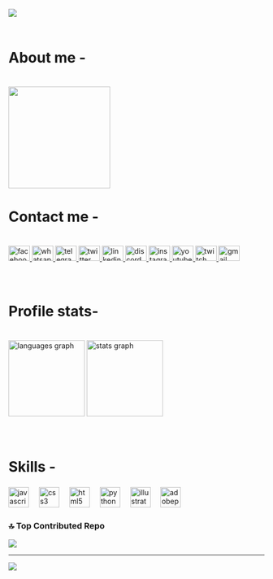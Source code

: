 <br clear="both">

<img align="left" src="https://visitor-badge.laobi.icu/badge?page_id=jahidads.jahidads&"  />

###

<br clear="both">

<h1 align="left">About me -</h1>

###

<br clear="both">

<img align="left" height="200" src="https://scontent.fdac174-1.fna.fbcdn.net/v/t39.30808-6/496124318_122109180818855440_45267022754689058_n.jpg?_nc_cat=108&ccb=1-7&_nc_sid=cc71e4&_nc_ohc=CUU6qqN7nqkQ7kNvwEjAGQl&_nc_oc=Adl7hLZI-yN6rp8FSV4NllcjtQACPskrgs-7ewwIUk09FjTM2Fnnd1vAEpudRsbsCOU&_nc_pt=1&_nc_zt=23&_nc_ht=scontent.fdac174-1.fna&_nc_gid=W68HoOy5tHg6X2MUOA-b-w&oh=00_AfJ4VuBsFQZ9tEYk8Ij_CFsK_zn4kiwmKiW-7NsKp1gwDQ&oe=6827863C"  />

###

<br clear="both">

<h1 align="left">Contact me -</h1>

###

<br clear="both">

<div align="left">
  <a href="https://www.facebook.com/jahidads1" target="_blank">
    <img src="https://raw.githubusercontent.com/maurodesouza/profile-readme-generator/master/src/assets/icons/social/facebook/default.svg" width="42" height="30" alt="facebook logo"  />
  </a>
  <a href="https://wa.me/8801308839759" target="_blank">
    <img src="https://raw.githubusercontent.com/maurodesouza/profile-readme-generator/master/src/assets/icons/social/whatsapp/default.svg" width="42" height="30" alt="whatsapp logo"  />
  </a>
  <a href="https://t.me/jahidhasan.tg" target="_blank">
    <img src="https://raw.githubusercontent.com/maurodesouza/profile-readme-generator/master/src/assets/icons/social/telegram/default.svg" width="42" height="30" alt="telegram logo"  />
  </a>
  <a href="https://x.com/jahidhasan_tw" target="_blank">
    <img src="https://raw.githubusercontent.com/maurodesouza/profile-readme-generator/master/src/assets/icons/social/twitter/default.svg" width="42" height="30" alt="twitter logo"  />
  </a>
  <a href="https://www.linkedin.com/in/jahidads/" target="_blank">
    <img src="https://raw.githubusercontent.com/maurodesouza/profile-readme-generator/master/src/assets/icons/social/linkedin/default.svg" width="42" height="30" alt="linkedin logo"  />
  </a>
  <a href="https://discord.com/channels/jahidhasan_dis" target="_blank">
    <img src="https://raw.githubusercontent.com/maurodesouza/profile-readme-generator/master/src/assets/icons/social/discord/default.svg" width="42" height="30" alt="discord logo"  />
  </a>
  <a href="https://www.instagram.com/jahidhasan2.0ff/" target="_blank">
    <img src="https://raw.githubusercontent.com/maurodesouza/profile-readme-generator/master/src/assets/icons/social/instagram/default.svg" width="42" height="30" alt="instagram logo"  />
  </a>
  <a href="https://www.youtube.com/@jahidads" target="_blank">
    <img src="https://raw.githubusercontent.com/maurodesouza/profile-readme-generator/master/src/assets/icons/social/youtube/default.svg" width="42" height="30" alt="youtube logo"  />
  </a>
  <a href="https://www.twitch.tv/jahidads" target="_blank">
    <img src="https://raw.githubusercontent.com/maurodesouza/profile-readme-generator/master/src/assets/icons/social/twitch/default.svg" width="42" height="30" alt="twitch logo"  />
  </a>
  <a href="jahid4hasan.2000@gmail.com" target="_blank">
    <img src="https://raw.githubusercontent.com/maurodesouza/profile-readme-generator/master/src/assets/icons/social/gmail/default.svg" width="42" height="30" alt="gmail logo"  />
  </a>
</div>

###

<br clear="both">

<h1 align="left">Profile stats-</h1>

###

<br clear="both">

<div align="left">
  <img src="https://github-readme-stats.vercel.app/api/top-langs?username=jahidads&locale=en&hide_title=false&layout=compact&card_width=320&langs_count=5&theme=dracula&hide_border=false&order=2" height="150" alt="languages graph"  />
  <img src="https://github-readme-stats.vercel.app/api?username=jahidads&hide_title=false&hide_rank=false&show_icons=true&include_all_commits=true&count_private=true&disable_animations=false&theme=dracula&locale=en&hide_border=false&order=1" height="150" alt="stats graph"  />
</div>

###

<br clear="both">

<h1 align="left">Skills -</h1>

###

<div align="left">
  <img src="https://cdn.jsdelivr.net/gh/devicons/devicon/icons/javascript/javascript-original.svg" height="40" alt="javascript logo"  />
  <img width="12" />
  <img src="https://cdn.jsdelivr.net/gh/devicons/devicon/icons/css3/css3-original.svg" height="40" alt="css3 logo"  />
  <img width="12" />
  <img src="https://cdn.jsdelivr.net/gh/devicons/devicon/icons/html5/html5-original.svg" height="40" alt="html5 logo"  />
  <img width="12" />
  <img src="https://cdn.jsdelivr.net/gh/devicons/devicon/icons/python/python-original.svg" height="40" alt="python logo"  />
  <img width="12" />
  <img src="https://cdn.jsdelivr.net/gh/devicons/devicon/icons/illustrator/illustrator-plain.svg" height="40" alt="illustrator logo"  />
  <img width="12" />
  <img src="https://skillicons.dev/icons?i=ps" height="40" alt="adobephotoshop logo"  />
</div>

###
### 🔝 Top Contributed Repo
![](https://github-contributor-stats.vercel.app/api?username=jahidads&limit=5&theme=nightowl&combine_all_yearly_contributions=true)

---
[![](https://visitcount.itsvg.in/api?id=jahidads&icon=5&color=2)](https://visitcount.itsvg.in)

<!-- Proudly created with GPRM ( https://gprm.itsvg.in ) -->
